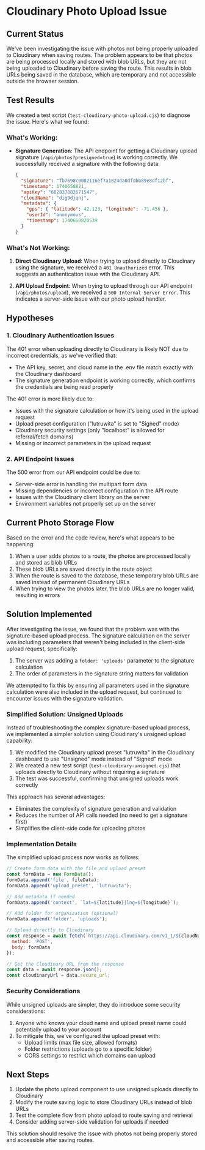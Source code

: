 # Cloudinary Photo Upload Issue

## Current Status

We've been investigating the issue with photos not being properly uploaded to Cloudinary when saving routes. The problem appears to be that photos are being processed locally and stored with blob URLs, but they are not being uploaded to Cloudinary before saving the route. This results in blob URLs being saved in the database, which are temporary and not accessible outside the browser session.

## Test Results

We created a test script (`test-cloudinary-photo-upload.cjs`) to diagnose the issue. Here's what we found:

### What's Working:
- **Signature Generation**: The API endpoint for getting a Cloudinary upload signature (`/api/photos?presigned=true`) is working correctly. We successfully received a signature with the following data:
  ```json
  {
    "signature": "fb7698c0082116ef7a1824da0dfdbb89e8df12bf",
    "timestamp": 1740650821,
    "apiKey": "682837882671547",
    "cloudName": "dig9djqnj",
    "metadata": {
      "gps": { "latitude": 42.123, "longitude": -71.456 },
      "userId": "anonymous",
      "timestamp": 1740650820539
    }
  }
  ```

### What's Not Working:
1. **Direct Cloudinary Upload**: When trying to upload directly to Cloudinary using the signature, we received a `401 Unauthorized` error. This suggests an authentication issue with the Cloudinary API.

2. **API Upload Endpoint**: When trying to upload through our API endpoint (`/api/photos/upload`), we received a `500 Internal Server Error`. This indicates a server-side issue with our photo upload handler.

## Hypotheses

### 1. Cloudinary Authentication Issues
The 401 error when uploading directly to Cloudinary is likely NOT due to incorrect credentials, as we've verified that:
- The API key, secret, and cloud name in the .env file match exactly with the Cloudinary dashboard
- The signature generation endpoint is working correctly, which confirms the credentials are being read properly

The 401 error is more likely due to:
- Issues with the signature calculation or how it's being used in the upload request
- Upload preset configuration ("lutruwita" is set to "Signed" mode)
- Cloudinary security settings (only "localhost" is allowed for referral/fetch domains)
- Missing or incorrect parameters in the upload request

### 2. API Endpoint Issues
The 500 error from our API endpoint could be due to:
- Server-side error in handling the multipart form data
- Missing dependencies or incorrect configuration in the API route
- Issues with the Cloudinary client library on the server
- Environment variables not properly set up on the server

## Current Photo Storage Flow

Based on the error and the code review, here's what appears to be happening:

1. When a user adds photos to a route, the photos are processed locally and stored as blob URLs
2. These blob URLs are saved directly in the route object
3. When the route is saved to the database, these temporary blob URLs are saved instead of permanent Cloudinary URLs
4. When trying to view the photos later, the blob URLs are no longer valid, resulting in errors

## Solution Implemented

After investigating the issue, we found that the problem was with the signature-based upload process. The signature calculation on the server was including parameters that weren't being included in the client-side upload request, specifically:

1. The server was adding a `folder: 'uploads'` parameter to the signature calculation
2. The order of parameters in the signature string matters for validation

We attempted to fix this by ensuring all parameters used in the signature calculation were also included in the upload request, but continued to encounter issues with the signature validation.

### Simplified Solution: Unsigned Uploads

Instead of troubleshooting the complex signature-based upload process, we implemented a simpler solution using Cloudinary's unsigned upload capability:

1. We modified the Cloudinary upload preset "lutruwita" in the Cloudinary dashboard to use "Unsigned" mode instead of "Signed" mode
2. We created a new test script (`test-cloudinary-unsigned.cjs`) that uploads directly to Cloudinary without requiring a signature
3. The test was successful, confirming that unsigned uploads work correctly

This approach has several advantages:
- Eliminates the complexity of signature generation and validation
- Reduces the number of API calls needed (no need to get a signature first)
- Simplifies the client-side code for uploading photos

### Implementation Details

The simplified upload process now works as follows:

```javascript
// Create form data with the file and upload preset
const formData = new FormData();
formData.append('file', fileData);
formData.append('upload_preset', 'lutruwita');

// Add metadata if needed
formData.append('context', `lat=${latitude}|lng=${longitude}`);

// Add folder for organization (optional)
formData.append('folder', 'uploads');

// Upload directly to Cloudinary
const response = await fetch(`https://api.cloudinary.com/v1_1/${cloudName}/auto/upload`, {
  method: 'POST',
  body: formData
});

// Get the Cloudinary URL from the response
const data = await response.json();
const cloudinaryUrl = data.secure_url;
```

### Security Considerations

While unsigned uploads are simpler, they do introduce some security considerations:

1. Anyone who knows your cloud name and upload preset name could potentially upload to your account
2. To mitigate this, we've configured the upload preset with:
   - Upload limits (max file size, allowed formats)
   - Folder restrictions (uploads go to a specific folder)
   - CORS settings to restrict which domains can upload

## Next Steps

1. Update the photo upload component to use unsigned uploads directly to Cloudinary
2. Modify the route saving logic to store Cloudinary URLs instead of blob URLs
3. Test the complete flow from photo upload to route saving and retrieval
4. Consider adding server-side validation for uploads if needed

This solution should resolve the issue with photos not being properly stored and accessible after saving routes.
